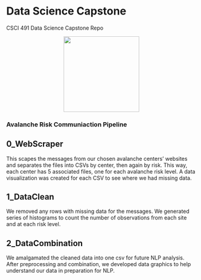 # Data Science Capstone
CSCI 491 Data Science Capstone Repo

<p align="center">
<img src="https://github.com/user-attachments/assets/e6cd2524-f3e1-455b-a465-38def6250a02" height=200 width=200></img>
</p>


### Avalanche Risk Communiaction Pipeline 

## 0_WebScraper 

This scapes the messages from our chosen avalanche centers’ websites and
separates the files into CSVs by center, then again by risk. This way, each center has 5
associated files, one for each avalanche risk level. A data visualization was created for
each CSV to see where we had missing data.

## 1_DataClean

We removed any rows with missing data for the messages. We
generated series of histograms to count the number of observations
from each site and at each risk level.

## 2_DataCombination

We amalgamated the cleaned data into one csv for future NLP analysis. After preprocessing and combination, we developed data graphics to help understand our data in preparation for NLP.


